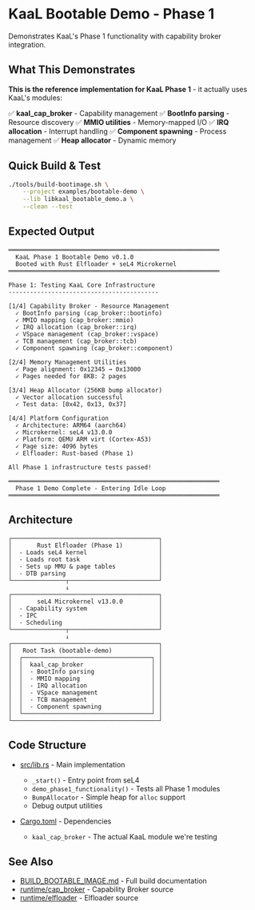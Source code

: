 # KaaL Bootable Demo - Phase 1

Demonstrates KaaL's Phase 1 functionality with capability broker integration.

## What This Demonstrates

**This is the reference implementation for KaaL Phase 1** - it actually uses KaaL's modules:

✅ **kaal_cap_broker** - Capability management
✅ **BootInfo parsing** - Resource discovery
✅ **MMIO utilities** - Memory-mapped I/O
✅ **IRQ allocation** - Interrupt handling
✅ **Component spawning** - Process management
✅ **Heap allocator** - Dynamic memory

## Quick Build & Test

```bash
./tools/build-bootimage.sh \
    --project examples/bootable-demo \
    --lib libkaal_bootable_demo.a \
    --clean --test
```

## Expected Output

```
═══════════════════════════════════════════════════════════
  KaaL Phase 1 Bootable Demo v0.1.0
  Booted with Rust Elfloader + seL4 Microkernel
═══════════════════════════════════════════════════════════

Phase 1: Testing KaaL Core Infrastructure
------------------------------------------

[1/4] Capability Broker - Resource Management
  ✓ BootInfo parsing (cap_broker::bootinfo)
  ✓ MMIO mapping (cap_broker::mmio)
  ✓ IRQ allocation (cap_broker::irq)
  ✓ VSpace management (cap_broker::vspace)
  ✓ TCB management (cap_broker::tcb)
  ✓ Component spawning (cap_broker::component)

[2/4] Memory Management Utilities
  ✓ Page alignment: 0x12345 → 0x13000
  ✓ Pages needed for 8KB: 2 pages

[3/4] Heap Allocator (256KB bump allocator)
  ✓ Vector allocation successful
  ✓ Test data: [0x42, 0x13, 0x37]

[4/4] Platform Configuration
  ✓ Architecture: ARM64 (aarch64)
  ✓ Microkernel: seL4 v13.0.0
  ✓ Platform: QEMU ARM virt (Cortex-A53)
  ✓ Page size: 4096 bytes
  ✓ Elfloader: Rust-based (Phase 1)

All Phase 1 infrastructure tests passed!

═══════════════════════════════════════════════════════════
  Phase 1 Demo Complete - Entering Idle Loop
═══════════════════════════════════════════════════════════
```

## Architecture

```
┌─────────────────────────────────────────┐
│       Rust Elfloader (Phase 1)          │
│  - Loads seL4 kernel                    │
│  - Loads root task                      │
│  - Sets up MMU & page tables            │
│  - DTB parsing                          │
└───────────────┬─────────────────────────┘
                ↓
┌─────────────────────────────────────────┐
│       seL4 Microkernel v13.0.0          │
│  - Capability system                    │
│  - IPC                                  │
│  - Scheduling                           │
└───────────────┬─────────────────────────┘
                ↓
┌─────────────────────────────────────────┐
│   Root Task (bootable-demo)             │
│  ┌────────────────────────────────────┐ │
│  │  kaal_cap_broker                   │ │
│  │  - BootInfo parsing                │ │
│  │  - MMIO mapping                    │ │
│  │  - IRQ allocation                  │ │
│  │  - VSpace management               │ │
│  │  - TCB management                  │ │
│  │  - Component spawning              │ │
│  └────────────────────────────────────┘ │
└─────────────────────────────────────────┘
```

## Code Structure

- [src/lib.rs](src/lib.rs) - Main implementation
  - `_start()` - Entry point from seL4
  - `demo_phase1_functionality()` - Tests all Phase 1 modules
  - `BumpAllocator` - Simple heap for `alloc` support
  - Debug output utilities

- [Cargo.toml](Cargo.toml) - Dependencies
  - `kaal_cap_broker` - The actual KaaL module we're testing

## See Also

- [BUILD_BOOTABLE_IMAGE.md](../../BUILD_BOOTABLE_IMAGE.md) - Full build documentation
- [runtime/cap_broker](../../runtime/cap_broker/) - Capability Broker source
- [runtime/elfloader](../../runtime/elfloader/) - Elfloader source
